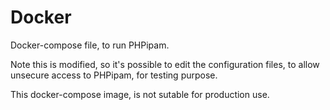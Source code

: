 # Docker

Docker-compose file, to run PHPipam.

Note this is modified, so it's possible to edit the configuration files, to allow unsecure access to PHPipam, for testing purpose.

This docker-compose image, is not sutable for production use.

